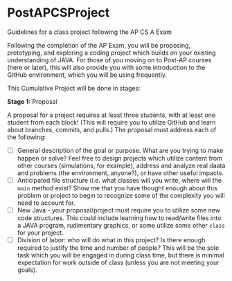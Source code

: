 # PostAPCSProject
Guidelines for a class project following the AP CS A Exam

Following the completion of the AP Exam, you will be proposing,
prototyping, and exploring a coding project which builds on 
your existing understanding of JAVA.  For those of you moving
on to Post-AP courses (here or later), this will also provide
you with some introduction to the GitHub environment, which 
you will be using frequently.

This Cumulative Project will be done in stages:

**Stage 1:**  Proposal

A proposal for a project requires at least three students,
with at least one student from each block!  (This will require
you to utilize GitHub and learn about branches, commits, and pulls.)
The proposal must address each of the following:

- [ ] General description of the goal or purpose.  What are you trying to make happen or solve?  Feel free to design projects which utilize content from other courses (simulations, for example), address and analyze real daata and problems (the environment, anyone?), or have other useful impacts.
- [ ] Anticipated file structure (i.e. what classes will you write, where will the `main` method exist?  Show me that you have thought enough about this problem or project to begin to recognize some of the complexity you will need to account for.
- [ ] New Java - your proposal/project must require you to utilize some new code structures.  This could include learning how to read/write files into a JAVA program, rudimentary graphics, or some utilize some other `class` for your project.
- [ ] Division of labor:  who will do what in this project?  Is there enough required to justify the time and number of people?  This will be the sole task which you will be engaged in during class time, but there is minimal expectation for work outside of class (unless you are not meeting your goals).
